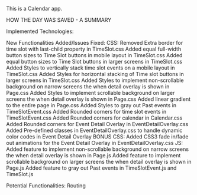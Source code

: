 This is a Calendar app.

HOW THE DAY WAS SAVED - A SUMMARY

Implemented Technologies:

New Functionalities Added/Issues Fixed:
CSS:
Removed Extra border for time slot with last-child property in TimeSlot.css
Added equal full-width button sizes to Time Slot buttons in mobile layout in TimeSlot.css
Added equal button sizes to Time Slot buttons in larger screens in TimeSlot.css
Added Styles to vertically stack time slot events on a mobile layout in TimeSlot.css
Added Styles for horizontal stacking of Time slot buttons in larger screens in TimeSlot.css
Added Styles to implement non-scrollable background on narrow screens the when detail overlay is shown in Page.css
Added Styles to implement scrollable background on larger screens the when detail overlay is shown in Page.css
Added linear gradient to the entire page in Page.css 
Added Styles to gray out Past events in TimeSlotEvent.css
Added Rounded corners for time slot events in TimeSlotEvent.css
Added Rounded corners for calendar in Calendar.css
Added Rounded corners for Event Detail Overlay in EventDetailOverlay.css
Added Pre-defined classes in EventDetailOverlay.css to handle dynamic color codes in Event Detail Overlay
BONUS CSS:
Added CSS3 fade in/fade out animations for the Event Detail Overlay in EventDetailOverlay.css
JS:
Added feature to implement non-scrollable background on narrow screens the when detail overlay is shown in Page.js
Added feature to implement scrollable background on larger screens the when detail overlay is shown in Page.js
Added feature to gray out Past events in TimeSlotEvent.js and TimeSlot.js

Potential Functionalities:
Routing